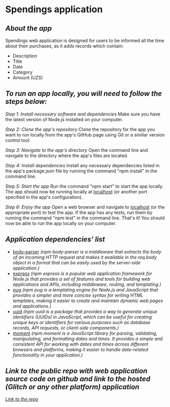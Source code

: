 # Spendings application 

## _About the app_

Spendings web application is designed for users to be informed all the time about their purchases, as it adds records which contain:
- Description
- Title
- Date
- Category
- Amount (UZS)

## _To run an app locally, you will need to follow the steps below:_

*Step 1: Install necessary software and dependencies*
Make sure you have the latest version of Node.js installed on your computer.

*Step 2: Clone the app's repository*
Clone the repository for the app you want to run locally from the app's GitHub page using Git or a similar version control tool.

*Step 3: Navigate to the app's directory*
Open the command line and navigate to the directory where the app's files are located.

*Step 4: Install  dependencies*
Install any necessary dependencies listed in the app's package.json file by running the command "npm install" in the command line.

*Step 5: Start the app*
Run the command "npm start" to start the app locally.
The app should now be running locally at [localhost] (or another port specified in the app's configuration).

*Step 6: Enjoy the app*
Open a web browser and navigate to [localhost] (or the appropriate port) to test the app.
If the app has any tests, run them by running the command "npm test" in the command line.
That's it! You should now be able to run the app locally on your computer.

## _Application dependencies’ list_

- [body-parser]
_(npm body-parser is a middleware that extracts the body of an incoming HTTP request and makes it available in the req.body object in a format that can be easily used by the server-side application.)_
- [express]
_(npm express is a popular web application framework for Node.js that provides a set of features and tools for building web applications and APIs, including middleware, routing, and templating.)_
- [pug]
_(npm pug is a templating engine for Node.js and JavaScript that provides a simpler and more concise syntax for writing HTML templates, making it easier to create and maintain dynamic web pages and applications.)_
- [uuid]
_(npm uuid is a package that provides a way to generate unique identifiers (UUIDs) in JavaScript, which can be useful for creating unique keys or identifiers for various purposes such as database records, API requests, or client-side components.)_
- [moment]
_(npm moment is a JavaScript library for parsing, validating, manipulating, and formatting dates and times. It provides a simple and consistent API for working with dates and times across different browsers and platforms, making it easier to handle date-related functionality in your application.)_

## _Link to the public repo with web application source code on github and link to the hosted (Glitch or any other platform) application_

*[Link to the repo]*

[//]: # (These are reference links used in the body of this note)

 [localhost]: <http://localhost:3003>
 [Link to the repo]: <https://github.com/wiut13789/WT_CW2_00013789.git>
 [body-parser]: <https://www.npmjs.com/package/body-parser>
 [express]: <https://www.npmjs.com/package/express>
 [joi]: <https://www.npmjs.com/package/joi>
 [pug]: <https://www.npmjs.com/package/pug>
 [uuid]: <https://www.npmjs.com/package/uuid>
 [moment]: <https://www.npmjs.com/package/moment>